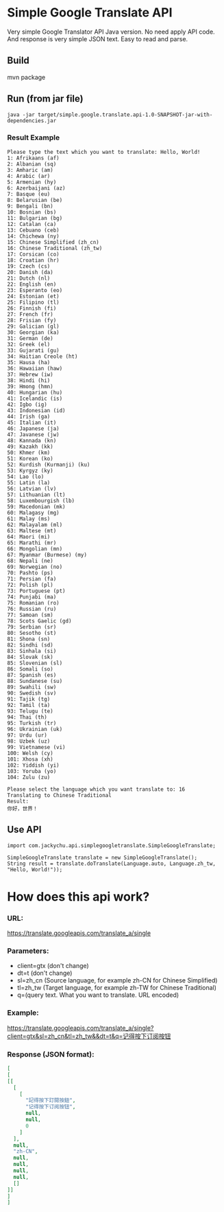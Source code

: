 # Simple Google Translate API
Very simple Google Translator API Java version. No need apply API code.
And response is very simple JSON text. Easy to read and parse.

## Build
mvn package

## Run (from jar file)
```shell
java -jar target/simple.google.translate.api-1.0-SNAPSHOT-jar-with-dependencies.jar
```
### Result Example
```
Please type the text which you want to translate: Hello, World!
1: Afrikaans (af)
2: Albanian (sq)
3: Amharic (am)
4: Arabic (ar)
5: Armenian (hy)
6: Azerbaijani (az)
7: Basque (eu)
8: Belarusian (be)
9: Bengali (bn)
10: Bosnian (bs)
11: Bulgarian (bg)
12: Catalan (ca)
13: Cebuano (ceb)
14: Chichewa (ny)
15: Chinese Simplified (zh_cn)
16: Chinese Traditional (zh_tw)
17: Corsican (co)
18: Croatian (hr)
19: Czech (cs)
20: Danish (da)
21: Dutch (nl)
22: English (en)
23: Esperanto (eo)
24: Estonian (et)
25: Filipino (tl)
26: Finnish (fi)
27: French (fr)
28: Frisian (fy)
29: Galician (gl)
30: Georgian (ka)
31: German (de)
32: Greek (el)
33: Gujarati (gu)
34: Haitian Creole (ht)
35: Hausa (ha)
36: Hawaiian (haw)
37: Hebrew (iw)
38: Hindi (hi)
39: Hmong (hmn)
40: Hungarian (hu)
41: Icelandic (is)
42: Igbo (ig)
43: Indonesian (id)
44: Irish (ga)
45: Italian (it)
46: Japanese (ja)
47: Javanese (jw)
48: Kannada (kn)
49: Kazakh (kk)
50: Khmer (km)
51: Korean (ko)
52: Kurdish (Kurmanji) (ku)
53: Kyrgyz (ky)
54: Lao (lo)
55: Latin (la)
56: Latvian (lv)
57: Lithuanian (lt)
58: Luxembourgish (lb)
59: Macedonian (mk)
60: Malagasy (mg)
61: Malay (ms)
62: Malayalam (ml)
63: Maltese (mt)
64: Maori (mi)
65: Marathi (mr)
66: Mongolian (mn)
67: Myanmar (Burmese) (my)
68: Nepali (ne)
69: Norwegian (no)
70: Pashto (ps)
71: Persian (fa)
72: Polish (pl)
73: Portuguese (pt)
74: Punjabi (ma)
75: Romanian (ro)
76: Russian (ru)
77: Samoan (sm)
78: Scots Gaelic (gd)
79: Serbian (sr)
80: Sesotho (st)
81: Shona (sn)
82: Sindhi (sd)
83: Sinhala (si)
84: Slovak (sk)
85: Slovenian (sl)
86: Somali (so)
87: Spanish (es)
88: Sundanese (su)
89: Swahili (sw)
90: Swedish (sv)
91: Tajik (tg)
92: Tamil (ta)
93: Telugu (te)
94: Thai (th)
95: Turkish (tr)
96: Ukrainian (uk)
97: Urdu (ur)
98: Uzbek (uz)
99: Vietnamese (vi)
100: Welsh (cy)
101: Xhosa (xh)
102: Yiddish (yi)
103: Yoruba (yo)
104: Zulu (zu)

Please select the language which you want translate to: 16
Translating to Chinese Traditional
Result:
你好，世界！ 
```

## Use API
```
import com.jackychu.api.simplegoogletranslate.SimpleGoogleTranslate;

SimpleGoogleTranslate translate = new SimpleGoogleTranslate();        
String result = translate.doTranslate(Language.auto, Language.zh_tw, "Hello, World!"));
```

# How does this api work?
### URL:
https://translate.googleapis.com/translate_a/single

### Parameters:
* client=gtx (don't change)
* dt=t (don't change)
* sl=zh_cn (Source language, for example zh-CN for Chinese Simplified)
* tl=zh_tw (Target language, for example zh-TW for Chinese Traditional)
* q=(query text. What you want to translate. URL encoded)

### Example:

https://translate.googleapis.com/translate_a/single?client=gtx&sl=zh_cn&tl=zh_tw&&dt=t&q=记得按下订阅按钮

### Response (JSON format):
```json
[
[
[[
  [
    [
      "記得按下訂閱按鈕",
      "记得按下订阅按钮",
      null,
      null,
      0
    ]
  ],
  null,
  "zh-CN",
  null,
  null,
  null,
  null,
  []
]]
]
]
```
